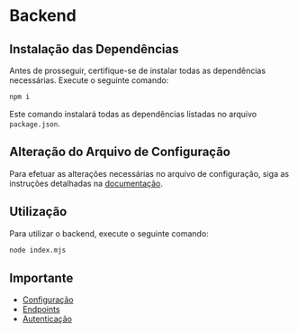 # Backend

## Instalação das Dependências

Antes de prosseguir, certifique-se de instalar todas as dependências necessárias. Execute o seguinte comando:

```bash
npm i
```

Este comando instalará todas as dependências listadas no arquivo `package.json`.

## Alteração do Arquivo de Configuração

Para efetuar as alterações necessárias no arquivo de configuração, siga as instruções detalhadas na [documentação](./CONFIG.md).


## Utilização

Para utilizar o backend, execute o seguinte comando:

```bash
node index.mjs
```

## Importante

- [Configuração](./CONFIG.md) 
- [Endpoints](./ENDPOINTS.md)
- [Autenticação](./WEBAUTH.md)
